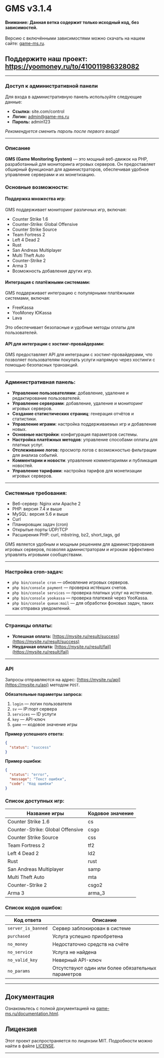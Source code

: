 # GMS v3.1.4

#### Внимание: Данная ветка содержит только исходный код, без зависимостей.

Версию с включёнными зависимостями можно скачать на нашем сайте: [game-ms.ru](https://game-ms.ru).

## Поддержите наш проект: https://yoomoney.ru/to/410011986328082

---


### Доступ к административной панели

Для входа в административную панель используйте следующие данные:

- **Ссылка:** site.com/control
- **Логин:** admin@game-ms.ru
- **Пароль:** admin123

*Рекомендуется сменить пароль после первого входа!*

---

### Описание

**GMS (Game Monitoring System)** — это мощный веб-движок на PHP, разработанный для мониторинга игровых серверов. Он предоставляет обширный функционал для администраторов, обеспечивая удобное управление серверами и их монетизацию.

### Основные возможности:

#### Поддержка множества игр:
GMS поддерживает мониторинг различных игр, включая:
- Counter Strike 1.6
- Counter-Strike: Global Offensive
- Counter Strike Source
- Team Fortress 2
- Left 4 Dead 2
- Rust
- San Andreas Multiplayer
- Multi Theft Auto
- Counter-Strike 2
- Arma 3
- Возможность добавления других игр.

#### Интеграция с платёжными системами:
GMS поддерживает интеграцию с популярными платёжными системами, включая:
- FreeKassa
- YooMoney ЮKassa
- Lava

Это обеспечивает безопасные и удобные методы оплаты для пользователей.

#### API для интеграции с хостинг-провайдерами:
GMS предоставляет API для интеграции с хостинг-провайдерами, что позволяет пользователям покупать услуги напрямую через хостинги с помощью безопасных транзакций.

---

### Административная панель:

- **Управление пользователями**: добавление, удаление и редактирование пользователей.
- **Управление серверами**: добавление, удаление и мониторинг игровых серверов.
- **Создание статистических страниц**: генерация отчётов и статистики.
- **Управление играми**: настройка поддерживаемых игр и добавление новых.
- **Основные настройки**: конфигурация параметров системы.
- **Настройка платёжных методов**: управление способами оплаты для платных услуг.
- **Отслеживание логов**: просмотр логов с возможностью фильтрации для анализа событий.
- **Комментарии и новости**: управление комментариями и публикация новостей.
- **Управление тарифами**: настройка тарифов для монетизации игровых серверов.

---

### Системные требования:

- Веб-сервер: Nginx или Apache 2
- PHP: версия 7.4 и выше
- MySQL: версия 5.6 и выше
- Curl
- Планировщик задач (cron)
- Открытые порты UDP/TCP
- Расширения PHP: curl, mbstring, bz2, short_tags, gd

GMS является удобным и мощным решением для администрирования игровых серверов, позволяя администраторам и игрокам эффективно управлять игровыми сообществами.

---

### Настройка cron-задач:

- `php bin/console cron` — обновление игровых серверов.
- `php bin/console payment` — проверка истёкших счетов.
- `php bin/console services` — проверка платных услуг на истечение.
- `php bin/console yookassa` — проверка платежей через YooKassa.
- `php bin/console queue:mail` — для обработки фоновых задач, таких как отправка уведомлений.

---

### Страницы оплаты:

- **Успешная оплата:** [https://mysite.ru/result/success](https://mysite.ru/result/success)
- **Неудачная оплата:** [https://mysite.ru/result/fail](https://mysite.ru/result/fail)

---

### API

Запросы отправляются на адрес: [https://mysite.ru/api](https://mysite.ru/api) методом `POST`.

**Обязательные параметры запроса:**
1. `login` — логин пользователя
2. `sv` — IP:порт сервера
3. `services` — ID услуги
4. `key` — API-ключ
5. `game` — кодовое значение игры

**Пример успешного ответа:**
```json
{
  "status": "success"
}
```

**Пример ошибки:**
```json
{
  "status": "error",
  "message": "Текст ошибки",
  "code": "Код ошибки"
}
```

### Список доступных игр:

| Название игры                    | Кодовое значение |
|----------------------------------|------------------|
| Counter Strike 1.6               | cs               |
| Counter-Strike: Global Offensive | csgo             |
| Counter Strike Source            | css              |
| Team Fortress 2                  | tf2              |
| Left 4 Dead 2                    | ld2              |
| Rust                             | rust             |
| San Andreas Multiplayer          | samp             |
| Multi Theft Auto                 | mta              |
| Counter-Strike 2                 | csgo2            |
| Arma 3                           | arma_3           |

### Список кодов ошибок:

| Код ответа      | Описание                                              |
|-----------------|-------------------------------------------------------|
| `server_is_banned` | Сервер заблокирован в системе                       |
| `purchased`        | Услуга успешно приобретена                          |
| `no_money`         | Недостаточно средств на счёте                       |
| `no_service`       | Услуга не найдена                                   |
| `no_valid_key`     | Неверный API-ключ                                   |
| `no_params`        | Отсутствуют один или более обязательных параметров  |

---

## Документация

Ознакомьтесь с полной документацией на [game-ms.ru/documentation.html](https://game-ms.ru/documentation.html).

## Лицензия

Этот проект распространяется по лицензии MIT. Подробности можно найти в файле [LICENSE](./LICENSE.MD).


---